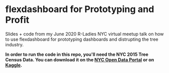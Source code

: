 # flexdashboard for Prototyping and Profit

Slides + code from my June 2020 R-Ladies NYC virtual meetup talk on how to use flexdashboard for prototyping dashboards and distrupting the tree industry.

**In order to run the code in this repo, you'll need the NYC 2015 Tree Census Data. You can download it on the [NYC Open Data Portal](https://data.cityofnewyork.us/Environment/2015-Street-Tree-Census-Tree-Data/uvpi-gqnh) or on [Kaggle](https://www.kaggle.com/nycparks/tree-census).**
